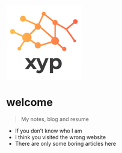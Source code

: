 ![logo](pic/logo200.png)

# welcome

> My notes, blog and resume

- If you don’t know who I am
- I think you visited the wrong website
- There are only some boring articles here
